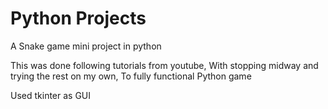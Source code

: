 # Python Projects

A Snake game mini project in python

This was done following tutorials from youtube, With stopping midway and trying the rest on my own, To fully functional Python game

Used tkinter as GUI
